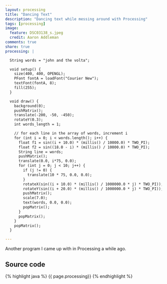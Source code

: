 ```yaml
---
layout: processing
title: "Dancing Text"
description: "Dancing text while messing around with Processing"
tags: [processing]
image:
  feature: DSC03138_s.jpeg
  credit: Aaron Addleman
comments: true
share: true
processing: |

  String words = "john and the volta";

  void setup() {
    size(400, 400, OPENGL);
    PFont fontA = loadFont("Courier New");
    textFont(fontA, 8);
    fill(255);
  }

  void draw() {
    background(0);
    pushMatrix();
    translate(-200, -50, -450);
    rotateY(0.3);
    int words_length = 1;

    // for each line in the array of words, increment i
    for (int i = 0; i < words.length(); i++) {
      float f1 = sin((i + 10.0) * (millis() / 10000.0) * TWO_PI);
      float f2 = sin((18.0 - i) * (millis() / 10000.0) * TWO_PI);
      String line = words;
      pushMatrix();
      translate(0.0, i*75, 0.0);
      for (int j = 0; j < 10; j++) {
        if (j != 0) {
          translate(10 * 75, 0.0, 0.0);
        }
        rotateX(sin((i + 10.0) * (millis() / 1000000.0 * j) * TWO_PI));
        rotateY(sin((i + 20.0) * (millis() / 1000000.0 * j) * TWO_PI));
        pushMatrix();
        scale(7.0);
        text(words, 0.0, 0.0);
        popMatrix();
      }
      popMatrix();
    }
    popMatrix();
  }    

---
```


Another program I came up with in Processing a while ago. 

<script type="application/processing" data-processing-target="pjs">
{{ page.processing }}
</script>

<canvas id="pjs"> </canvas>

## Source code

{% highlight java %}
{{ page.processing}}
{% endhighlight %}